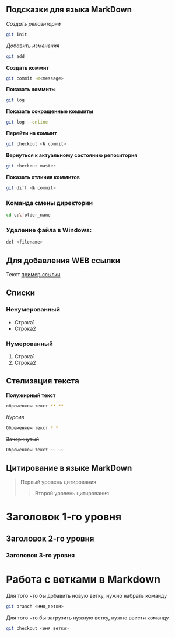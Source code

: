 ## Подсказки для языка MarkDown
*Создать репозиторий*
```sh
git init
```
*Добавить изменения*
```sh
git add
```
**Создать коммит**
```sh
git commit -m<message>
```
**Показать коммиты**
```sh
git log
```
**Показать сокращенные коммиты**
```sh
git log --online
```
**Перейти на коммит**
```sh
git checkout <№ commit>
```
**Вернуться к актуальному состоянию репозитория**
```sh
git checkout master
```
**Показать отличия коммитов**
```sh
git diff <№ commit>
```
### Команда смены директории
```sh
cd c:\folder_name
```
### Удаление файла в Windows:
```sh
del <filename>
```
## Для добавления WEB ссылки
Текст [пример ссылки](http.example.com "Всплывающая подсказка")
## Списки
### Ненумерованный
* Строка1
* Строка2

### Нумерованный
1. Строка1
2. Строка2

## Стелизация текста

**Полужирный текст**
```sh
обременяем текст ** **
```

*Курсив*
```sh
Обременяем текст * *
 ```

 ~~Зачеркнутый~~
```sh
Обременяем текст ~~ ~~
```

## Цитирование в языке MarkDown
>Первый уровень цитирования
>>Второй уровень цитирования

# Заголовок 1-го уровня
## Заголовок 2-го уровня
### Заголовок 3-го уровня

 # Работа с ветками в Markdown
 Для того что бы добавить новую ветку, нужно набрать команду 
 ```sh
 git branch <имя_ветки>
 ```

Для того что бы загрузить нужную ветку, нужно ввести команду
```sh
git checkout <имя_ветки>
```